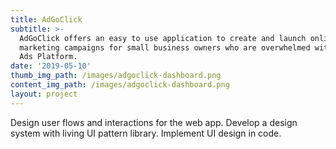 ```yaml
---
title: AdGoClick
subtitle: >-
  AdGoClick offers an easy to use application to create and launch online
  marketing campaigns for small business owners who are overwhelmed with Google
  Ads Platform.
date: '2019-05-10'
thumb_img_path: /images/adgoclick-dashboard.png
content_img_path: /images/adgoclick-dashboard.png
layout: project
---
```

Design user flows and interactions for the web app. Develop a design system with living UI pattern library. Implement UI design in code.

